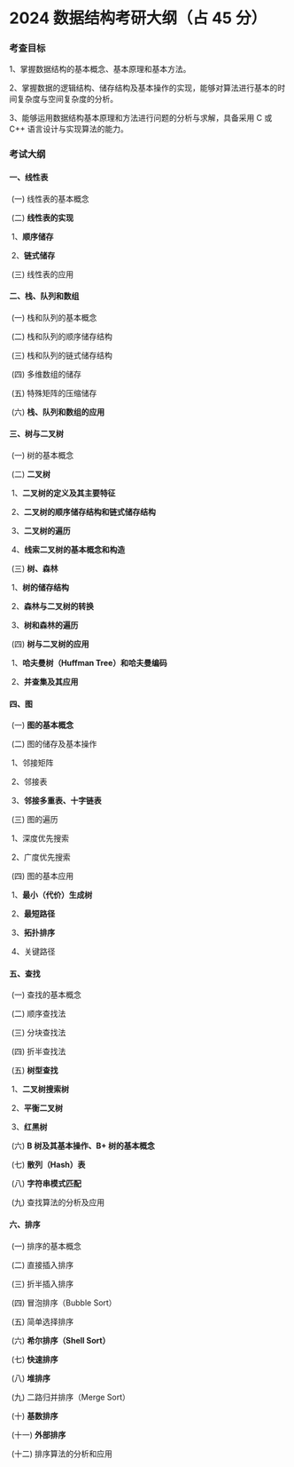 # 2024 数据结构考研大纲（占 45 分）



### 考查目标

1、掌握数据结构的基本概念、基本原理和基本方法。

2、掌握数据的逻辑结构、储存结构及基本操作的实现，能够对算法进行基本的时间复杂度与空间复杂度的分析。

3、能够运用数据结构基本原理和方法进行问题的分析与求解，具备采用 C 或 C++ 语言设计与实现算法的能力。



### 考试大纲

#### 一、线性表

​	(一) 线性表的基本概念

​	(二) **线性表的实现**

​		1、**顺序储存**

​		2、**链式储存**

​	(三) 线性表的应用

#### 二、栈、队列和数组

​	(一) 栈和队列的基本概念

​	(二) 栈和队列的顺序储存结构

​	(三) 栈和队列的链式储存结构

​	(四) 多维数组的储存

​	(五) 特殊矩阵的压缩储存

​	(六) **栈、队列和数组的应用**

#### 三、树与二叉树

​	(一) 树的基本概念

​	(二) **二叉树**

​		1、**二叉树的定义及其主要特征**

​		2、**二叉树的顺序储存结构和链式储存结构**

​		3、**二叉树的遍历**

​		4、**线索二叉树的基本概念和构造**

​	(三) **树、森林**

​		1、**树的储存结构**

​		2、**森林与二叉树的转换**

​		3、**树和森林的遍历**

​	(四) **树与二叉树的应用**

​		1、**哈夫曼树（Huffman Tree）和哈夫曼编码**

​		2、**并查集及其应用**

#### 四、图

​	(一) **图的基本概念**

​	(二) 图的储存及基本操作 

​		1、邻接矩阵

​		2、邻接表

​		3、**邻接多重表、十字链表**

​	(三) 图的遍历 

​		1、深度优先搜索

​		2、广度优先搜索

​	(四) 图的基本应用

​		1、**最小（代价）生成树**

​		2、**最短路径**

​		3、**拓扑排序**

​		4、关键路径

#### 五、查找

​	(一) 查找的基本概念

​	(二) 顺序查找法

​	(三) 分块查找法

​	(四) 折半查找法 

​	(五) **树型查找**

​		1、**二叉树搜索树**

​		2、**平衡二叉树**

​		3、**红黑树**

​	(六) **B 树及其基本操作、B+ 树的基本概念**

​	(七) **散列（Hash）表** 

​	(八) **字符串模式匹配**

​	(九) 查找算法的分析及应用

#### 六、排序

​	(一) 排序的基本概念

​	(二) 直接插入排序

​	(三) 折半插入排序

​	(四) 冒泡排序（Bubble Sort）

​	(五) 简单选择排序

​	(六) **希尔排序（Shell Sort）**

​	(七) **快速排序**

​	(八) **堆排序**

​	(九) 二路归并排序（Merge Sort）

​	(十) **基数排序**

​	(十一) **外部排序**

​	(十二) 排序算法的分析和应用